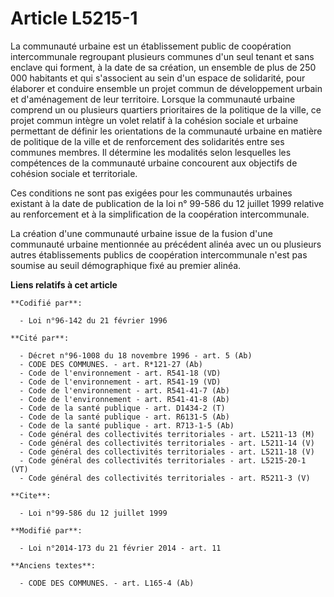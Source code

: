 # Article L5215-1

La communauté urbaine est un établissement public de coopération intercommunale regroupant plusieurs communes d'un seul
tenant et sans enclave qui forment, à la date de sa création, un ensemble de plus de 250 000 habitants et qui s'associent au
sein d'un espace de solidarité, pour élaborer et conduire ensemble un projet commun de développement urbain et d'aménagement
de leur territoire. Lorsque la communauté urbaine comprend un ou plusieurs quartiers prioritaires de la politique de la
ville, ce projet commun intègre un volet relatif à la cohésion sociale et urbaine permettant de définir les orientations de
la communauté urbaine en matière de politique de la ville et de renforcement des solidarités entre ses communes membres. Il
détermine les modalités selon lesquelles les compétences de la communauté urbaine concourent aux objectifs de cohésion
sociale et territoriale.

Ces conditions ne sont pas exigées pour les communautés urbaines existant à la date de publication de la loi n° 99-586 du 12
juillet 1999 relative au renforcement et à la simplification de la coopération intercommunale. 

La création d'une communauté urbaine issue de la fusion d'une communauté urbaine mentionnée au précédent alinéa avec un ou
plusieurs autres établissements publics de coopération intercommunale n'est pas soumise au seuil démographique fixé au
premier alinéa.

**Liens relatifs à cet article**

	**Codifié par**:

	  - Loi n°96-142 du 21 février 1996

	**Cité par**:

	  - Décret n°96-1008 du 18 novembre 1996 - art. 5 (Ab)
	  - CODE DES COMMUNES. - art. R*121-27 (Ab)
	  - Code de l'environnement - art. R541-18 (VD)
	  - Code de l'environnement - art. R541-19 (VD)
	  - Code de l'environnement - art. R541-41-7 (Ab)
	  - Code de l'environnement - art. R541-41-8 (Ab)
	  - Code de la santé publique - art. D1434-2 (T)
	  - Code de la santé publique - art. R6131-5 (Ab)
	  - Code de la santé publique - art. R713-1-5 (Ab)
	  - Code général des collectivités territoriales - art. L5211-13 (M)
	  - Code général des collectivités territoriales - art. L5211-14 (V)
	  - Code général des collectivités territoriales - art. L5211-18 (V)
	  - Code général des collectivités territoriales - art. L5215-20-1 (VT)
	  - Code général des collectivités territoriales - art. R5211-3 (V)

	**Cite**:

	  - Loi n°99-586 du 12 juillet 1999

	**Modifié par**:

	  - Loi n°2014-173 du 21 février 2014 - art. 11

	**Anciens textes**:

	  - CODE DES COMMUNES. - art. L165-4 (Ab)
